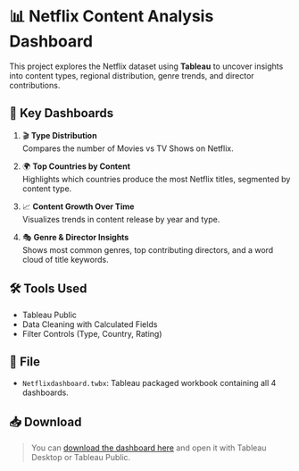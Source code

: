 # 📊 Netflix Content Analysis Dashboard

This project explores the Netflix dataset using **Tableau** to uncover insights into content types, regional distribution, genre trends, and director contributions.

## 🧠 Key Dashboards

1. 🎬 **Type Distribution**  
   Compares the number of Movies vs TV Shows on Netflix.

2. 🌍 **Top Countries by Content**  
   Highlights which countries produce the most Netflix titles, segmented by content type.

3. 📈 **Content Growth Over Time**  
   Visualizes trends in content release by year and type.

4. 🎭 **Genre & Director Insights**  
   Shows most common genres, top contributing directors, and a word cloud of title keywords.

## 🛠 Tools Used
- Tableau Public
- Data Cleaning with Calculated Fields
- Filter Controls (Type, Country, Rating)

## 📎 File
- `Netflixdashboard.twbx`: Tableau packaged workbook containing all 4 dashboards.

## 📥 Download
> You can [download the dashboard here](Netflixdashboard.twbx) and open it with Tableau Desktop or Tableau Public.
